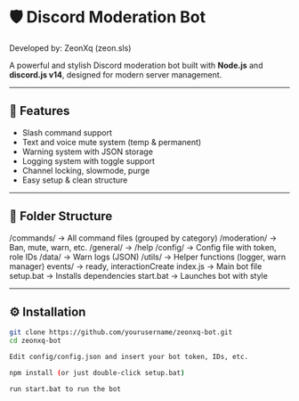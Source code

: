# 🛡️ Discord Moderation Bot
Developed by: ZeonXq (zeon.sls)

A powerful and stylish Discord moderation bot built with **Node.js** and **discord.js v14**, designed for modern server management.

---

## 🚀 Features
- Slash command support
- Text and voice mute system (temp & permanent)
- Warning system with JSON storage
- Logging system with toggle support
- Channel locking, slowmode, purge
- Easy setup & clean structure

---

## 📁 Folder Structure
/commands/ → All command files (grouped by category)
/moderation/ → Ban, mute, warn, etc.
/general/ → /help
/config/ → Config file with token, role IDs
/data/ → Warn logs (JSON)
/utils/ → Helper functions (logger, warn manager)
events/ → ready, interactionCreate
index.js → Main bot file
setup.bat → Installs dependencies
start.bat → Launches bot with style

---

## ⚙️ Installation

```bash
git clone https://github.com/yourusername/zeonxq-bot.git
cd zeonxq-bot

Edit config/config.json and insert your bot token, IDs, etc.

npm install (or just double-click setup.bat)

run start.bat to run the bot


